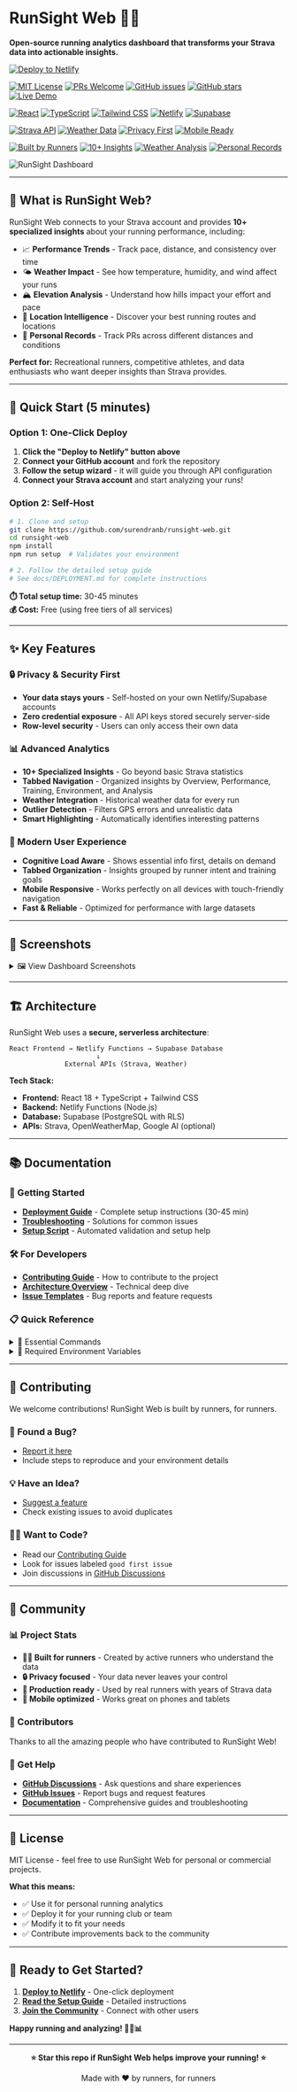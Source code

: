 # RunSight Web 🏃‍♂️

**Open-source running analytics dashboard that transforms your Strava data into actionable insights.**

[![Deploy to Netlify](https://www.netlify.com/img/deploy/button.svg)](https://app.netlify.com/start/deploy?repository=https://github.com/surendranb/runsight-web)

<!-- Project Status & Quality Badges -->
[![MIT License](https://img.shields.io/badge/License-MIT-green.svg)](https://choosealicense.com/licenses/mit/)
[![PRs Welcome](https://img.shields.io/badge/PRs-welcome-brightgreen.svg)](http://makeapullrequest.com)
[![GitHub issues](https://img.shields.io/github/issues/surendranb/runsight-web)](https://github.com/surendranb/runsight-web/issues)
[![GitHub stars](https://img.shields.io/github/stars/surendranb/runsight-web)](https://github.com/surendranb/runsight-web/stargazers)
[![Live Demo](https://img.shields.io/badge/Live-Demo-success?logo=netlify&logoColor=white)](https://resonant-pony-ea7953.netlify.app/)

<!-- Tech Stack Badges -->
[![React](https://img.shields.io/badge/React-18-61DAFB?logo=react&logoColor=white)](https://reactjs.org/)
[![TypeScript](https://img.shields.io/badge/TypeScript-5.5-3178C6?logo=typescript&logoColor=white)](https://www.typescriptlang.org/)
[![Tailwind CSS](https://img.shields.io/badge/Tailwind_CSS-3.4-38B2AC?logo=tailwind-css&logoColor=white)](https://tailwindcss.com/)
[![Netlify](https://img.shields.io/badge/Netlify-Serverless-00C7B7?logo=netlify&logoColor=white)](https://www.netlify.com/)
[![Supabase](https://img.shields.io/badge/Supabase-Database-3ECF8E?logo=supabase&logoColor=white)](https://supabase.com/)

<!-- Running & Data Badges -->
[![Strava API](https://img.shields.io/badge/Strava-API_v3-FC4C02?logo=strava&logoColor=white)](https://developers.strava.com/)
[![Weather Data](https://img.shields.io/badge/Weather-OpenWeatherMap-FFA500?logo=openweathermap&logoColor=white)](https://openweathermap.org/)
[![Privacy First](https://img.shields.io/badge/Privacy-First-4CAF50?logo=shield&logoColor=white)](#-privacy--security-first)
[![Mobile Ready](https://img.shields.io/badge/Mobile-Ready-2196F3?logo=mobile&logoColor=white)](#-modern-user-experience)

<!-- Running Community Badges -->
[![Built by Runners](https://img.shields.io/badge/Built_by-Runners-E91E63?logo=run&logoColor=white)](#-community)
[![10+ Insights](https://img.shields.io/badge/Insights-10+-FF9800?logo=analytics&logoColor=white)](#-what-is-runsight-web)
[![Weather Analysis](https://img.shields.io/badge/Weather-Analysis-87CEEB?logo=cloud&logoColor=white)](#-key-features)
[![Personal Records](https://img.shields.io/badge/Track-PRs-FFD700?logo=trophy&logoColor=white)](#-key-features)

![RunSight Dashboard](https://via.placeholder.com/800x400/4F46E5/FFFFFF?text=RunSight+Dashboard+Screenshot)

---

## 🎯 What is RunSight Web?

RunSight Web connects to your Strava account and provides **10+ specialized insights** about your running performance, including:

- 📈 **Performance Trends** - Track pace, distance, and consistency over time
- 🌤️ **Weather Impact** - See how temperature, humidity, and wind affect your runs
- 🏔️ **Elevation Analysis** - Understand how hills impact your effort and pace
- 📍 **Location Intelligence** - Discover your best running routes and locations
- 🎯 **Personal Records** - Track PRs across different distances and conditions

**Perfect for:** Recreational runners, competitive athletes, and data enthusiasts who want deeper insights than Strava provides.

---

## 🚀 Quick Start (5 minutes)

### Option 1: One-Click Deploy
1. **Click the "Deploy to Netlify" button above**
2. **Connect your GitHub account** and fork the repository
3. **Follow the setup wizard** - it will guide you through API configuration
4. **Connect your Strava account** and start analyzing your runs!

### Option 2: Self-Host
```bash
# 1. Clone and setup
git clone https://github.com/surendranb/runsight-web.git
cd runsight-web
npm install
npm run setup  # Validates your environment

# 2. Follow the detailed setup guide
# See docs/DEPLOYMENT.md for complete instructions
```

**⏱️ Total setup time:** 30-45 minutes  
**💰 Cost:** Free (using free tiers of all services)

---

## ✨ Key Features

### 🔒 Privacy & Security First
- **Your data stays yours** - Self-hosted on your own Netlify/Supabase accounts
- **Zero credential exposure** - All API keys stored securely server-side
- **Row-level security** - Users can only access their own data

### 📊 Advanced Analytics
- **10+ Specialized Insights** - Go beyond basic Strava statistics
- **Tabbed Navigation** - Organized insights by Overview, Performance, Training, Environment, and Analysis
- **Weather Integration** - Historical weather data for every run
- **Outlier Detection** - Filters GPS errors and unrealistic data
- **Smart Highlighting** - Automatically identifies interesting patterns

### 🎨 Modern User Experience
- **Cognitive Load Aware** - Shows essential info first, details on demand
- **Tabbed Organization** - Insights grouped by runner intent and training goals
- **Mobile Responsive** - Works perfectly on all devices with touch-friendly navigation
- **Fast & Reliable** - Optimized for performance with large datasets

---

## 📸 Screenshots

<details>
<summary>🖼️ View Dashboard Screenshots</summary>

### Main Dashboard
![Dashboard Overview](https://via.placeholder.com/600x400/4F46E5/FFFFFF?text=Dashboard+Overview)

### Insights Hub
![Insights Page](https://via.placeholder.com/600x400/059669/FFFFFF?text=Insights+Hub+with+Tabbed+Navigation)

### Weather Analysis
![Weather Insights](https://via.placeholder.com/600x400/DC2626/FFFFFF?text=Weather+Analysis)

</details>

---

## 🏗️ Architecture

RunSight Web uses a **secure, serverless architecture**:

```
React Frontend → Netlify Functions → Supabase Database
                      ↓
              External APIs (Strava, Weather)
```

**Tech Stack:**
- **Frontend:** React 18 + TypeScript + Tailwind CSS
- **Backend:** Netlify Functions (Node.js)
- **Database:** Supabase (PostgreSQL with RLS)
- **APIs:** Strava, OpenWeatherMap, Google AI (optional)

---

## 📚 Documentation

### 🚀 Getting Started
- **[Deployment Guide](docs/DEPLOYMENT.md)** - Complete setup instructions (30-45 min)
- **[Troubleshooting](docs/TROUBLESHOOTING.md)** - Solutions for common issues
- **[Setup Script](scripts/setup.js)** - Automated validation and setup help

### 🛠️ For Developers
- **[Contributing Guide](CONTRIBUTING.md)** - How to contribute to the project
- **[Architecture Overview](docs/ARCHITECTURE.md)** - Technical deep dive
- **[Issue Templates](.github/ISSUE_TEMPLATE/)** - Bug reports and feature requests

### 📋 Quick Reference
<details>
<summary>📖 Essential Commands</summary>

```bash
# Development
npm run dev          # Start development server
npm run build        # Production build
npm run setup        # Validate setup and create checklists

# Deployment
npm run check-env    # Validate environment variables
npm run lint         # Check code quality
```

</details>

<details>
<summary>🔧 Required Environment Variables</summary>

```bash
# Strava API (get from developers.strava.com)
STRAVA_CLIENT_ID=your_client_id
STRAVA_CLIENT_SECRET=your_client_secret
STRAVA_REDIRECT_URI=https://your-site.netlify.app/auth/callback

# Supabase (get from your Supabase project)
SUPABASE_URL=https://your-project.supabase.co
SUPABASE_SERVICE_KEY=your_service_role_key

# OpenWeatherMap (get from openweathermap.org)
OPENWEATHER_API_KEY=your_api_key
```

</details>

---

## 🤝 Contributing

We welcome contributions! RunSight Web is built by runners, for runners.

### 🐛 Found a Bug?
- [Report it here](https://github.com/surendranb/runsight-web/issues/new?template=bug_report.md)
- Include steps to reproduce and your environment details

### 💡 Have an Idea?
- [Suggest a feature](https://github.com/surendranb/runsight-web/issues/new?template=feature_request.md)
- Check existing issues to avoid duplicates

### 👩‍💻 Want to Code?
- Read our [Contributing Guide](CONTRIBUTING.md)
- Look for issues labeled `good first issue`
- Join discussions in [GitHub Discussions](https://github.com/surendranb/runsight-web/discussions)

---

## 🌟 Community

### 📊 Project Stats
- **🏃‍♂️ Built for runners** - Created by active runners who understand the data
- **🔒 Privacy focused** - Your data never leaves your control
- **🚀 Production ready** - Used by real runners with years of Strava data
- **📱 Mobile optimized** - Works great on phones and tablets

### 🙏 Contributors
Thanks to all the amazing people who have contributed to RunSight Web!

<!-- Contributors will be automatically added here -->

### 💬 Get Help
- **[GitHub Discussions](https://github.com/surendranb/runsight-web/discussions)** - Ask questions and share experiences
- **[GitHub Issues](https://github.com/surendranb/runsight-web/issues)** - Report bugs and request features
- **[Documentation](docs/)** - Comprehensive guides and troubleshooting

---

## 📄 License

MIT License - feel free to use RunSight Web for personal or commercial projects.

**What this means:**
- ✅ Use it for personal running analytics
- ✅ Deploy it for your running club or team
- ✅ Modify it to fit your needs
- ✅ Contribute improvements back to the community

---

## 🎉 Ready to Get Started?

1. **[Deploy to Netlify](https://app.netlify.com/start/deploy?repository=https://github.com/surendranb/runsight-web)** - One-click deployment
2. **[Read the Setup Guide](docs/DEPLOYMENT.md)** - Detailed instructions
3. **[Join the Community](https://github.com/surendranb/runsight-web/discussions)** - Connect with other users

**Happy running and analyzing! 🏃‍♂️📊**

---

<div align="center">

**⭐ Star this repo if RunSight Web helps improve your running! ⭐**

Made with ❤️ by runners, for runners

</div>
